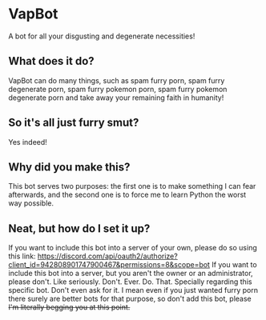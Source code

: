 # VapBot
A bot for all your disgusting and degenerate necessities!
## What does it do?
VapBot can do many things, such as spam furry porn, spam furry degenerate porn, spam furry pokemon porn, spam furry pokemon degenerate porn and take away your remaining faith in humanity!
## So it's all just furry smut?
Yes indeed!
## Why did you make this?
This bot serves two purposes: the first one is to make something I can fear afterwards, and the second one is to force me to learn Python the worst way possible.
## Neat, but how do I set it up?
If you want to include this bot into a server of your own, please do so using this link: https://discord.com/api/oauth2/authorize?client_id=942808901747900467&permissions=8&scope=bot
If you want to include this bot into a server, but you aren't the owner or an administrator, please don't. Like seriously. Don't. Ever. Do. That. Specially regarding this specific bot. Don't even ask for it. I mean even if you just wanted furry porn there surely are better bots for that purpose, so don't add this bot, please ~~I'm literally begging you at this point.~~
